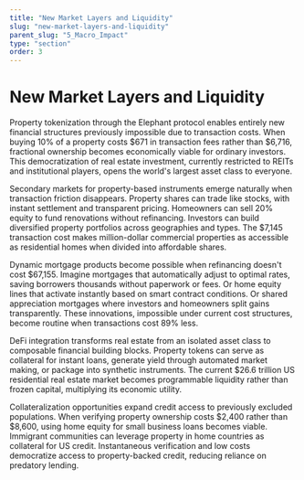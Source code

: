 ```yaml
---
title: "New Market Layers and Liquidity"
slug: "new-market-layers-and-liquidity"
parent_slug: "5_Macro_Impact"
type: "section"
order: 3
---
```


# New Market Layers and Liquidity

Property tokenization through the Elephant protocol enables entirely new
financial structures previously impossible due to transaction costs.
When buying 10% of a property costs \$671 in transaction fees rather
than \$6,716, fractional ownership becomes economically viable for
ordinary investors. This democratization of real estate investment,
currently restricted to REITs and institutional players, opens the
world's largest asset class to everyone.

Secondary markets for property-based instruments emerge naturally when
transaction friction disappears. Property shares can trade like stocks,
with instant settlement and transparent pricing. Homeowners can sell 20%
equity to fund renovations without refinancing. Investors can build
diversified property portfolios across geographies and types. The
\$7,145 transaction cost makes million-dollar commercial properties as
accessible as residential homes when divided into affordable shares.

Dynamic mortgage products become possible when refinancing doesn't cost
\$67,155. Imagine mortgages that automatically adjust to optimal rates,
saving borrowers thousands without paperwork or fees. Or home equity
lines that activate instantly based on smart contract conditions. Or
shared appreciation mortgages where investors and homeowners split gains
transparently. These innovations, impossible under current cost
structures, become routine when transactions cost 89% less.

DeFi integration transforms real estate from an isolated asset class to
composable financial building blocks. Property tokens can serve as
collateral for instant loans, generate yield through automated market
making, or package into synthetic instruments. The current \$26.6
trillion US residential real estate market becomes programmable
liquidity rather than frozen capital, multiplying its economic utility.

Collateralization opportunities expand credit access to previously
excluded populations. When verifying property ownership costs \$2,400
rather than \$8,600, using home equity for small business loans becomes
viable. Immigrant communities can leverage property in home countries as
collateral for US credit. Instantaneous verification and low costs
democratize access to property-backed credit, reducing reliance on
predatory lending.
